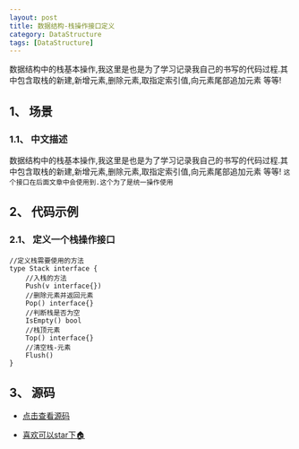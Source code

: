 ```yaml
---
layout: post
title: 数据结构-栈操作接口定义
category: DataStructure
tags: [DataStructure]
---
```

数据结构中的栈基本操作,我这里是也是为了学习记录我自己的书写的代码过程.其中包含取栈的新建,新增元素,删除元素,取指定索引值,向元素尾部追加元素 等等!

## 1、 场景 

### 1.1、 中文描述

数据结构中的栈基本操作,我这里是也是为了学习记录我自己的书写的代码过程.其中包含取栈的新建,新增元素,删除元素,取指定索引值,向元素尾部追加元素 等等!
`这个接口在后面文章中会使用到.这个为了是统一操作使用`

## 2、 代码示例

### 2.1、 定义一个栈操作接口

```golang
//定义栈需要使用的方法
type Stack interface {
	//入栈的方法
	Push(v interface{})
	//删除元素并返回元素
	Pop() interface{}
	//判断栈是否为空
	IsEmpty() bool
	//栈顶元素
	Top() interface{}
	//清空栈-元素
	Flush()
}
```

## 3、 源码

* [点击查看源码](https://github.com/selfjt/algorithm/blob/master/golang/stack/StackInterface.go "栈操作接口")

* [喜欢可以star下🏠](https://github.com/selfjt/algorithm "star")
